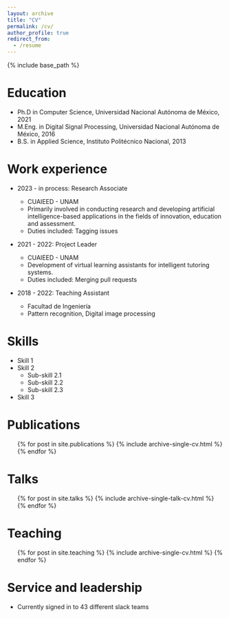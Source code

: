 ```yaml
---
layout: archive
title: "CV"
permalink: /cv/
author_profile: true
redirect_from:
  - /resume
---
```


{% include base_path %}

Education
======
* Ph.D in Computer Science, Universidad Nacional Autónoma de México, 2021
* M.Eng. in Digital Signal Processing, Universidad Nacional Autónoma de México, 2016
* B.S. in Applied Science, Instituto Politécnico Nacional, 2013

Work experience
======
* 2023 - in process: Research Associate
  * CUAIEED - UNAM
  * Primarily involved in conducting research and developing artificial intelligence-based applications in the fields of innovation, education and assessment.
  * Duties included: Tagging issues

* 2021 - 2022: Project Leader
  * CUAIEED - UNAM
  * Development of virtual learning assistants for intelligent tutoring systems.
  * Duties included: Merging pull requests

* 2018 - 2022: Teaching Assistant
  * Facultad de Ingeniería
  * Pattern recognition, Digital image processing



Skills
======
* Skill 1
* Skill 2
  * Sub-skill 2.1
  * Sub-skill 2.2
  * Sub-skill 2.3
* Skill 3

Publications
======
  <ul>{% for post in site.publications %}
    {% include archive-single-cv.html %}
  {% endfor %}</ul>
  
Talks
======
  <ul>{% for post in site.talks %}
    {% include archive-single-talk-cv.html %}
  {% endfor %}</ul>
  
Teaching
======
  <ul>{% for post in site.teaching %}
    {% include archive-single-cv.html %}
  {% endfor %}</ul>
  
Service and leadership
======
* Currently signed in to 43 different slack teams
